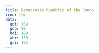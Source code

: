 ```yaml
---
title: Democratic Republic of the Congo
icon: 🇨🇩
data:
  gpi: 159
  gdp: 90
  hdi: 180
  whr: 139
  gci: 152
---
```

